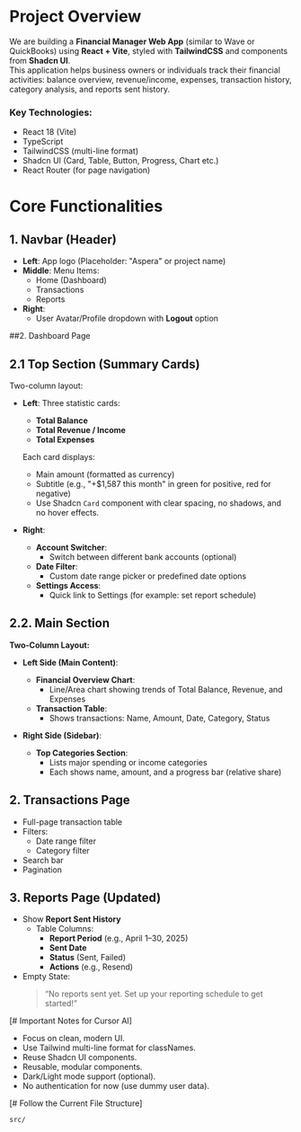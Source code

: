 # Project Overview

We are building a **Financial Manager Web App** (similar to Wave or QuickBooks) using **React + Vite**, styled with **TailwindCSS** and components from **Shadcn UI**.  
This application helps business owners or individuals track their financial activities: balance overview, revenue/income, expenses, transaction history, category analysis, and reports sent history.

### Key Technologies:
- React 18 (Vite)
- TypeScript
- TailwindCSS (multi-line format)
- Shadcn UI (Card, Table, Button, Progress, Chart etc.)
- React Router (for page navigation)

# Core Functionalities

## 1. Navbar (Header)
- **Left**: App logo (Placeholder: "Aspera" or project name)
- **Middle**: Menu Items:
  - Home (Dashboard)
  - Transactions
  - Reports
- **Right**:
  - User Avatar/Profile dropdown with **Logout** option

##2. Dashboard Page

  ## 2.1 Top Section (Summary Cards)
  Two-column layout:
  - **Left**:
    Three statistic cards:
    - **Total Balance**
    - **Total Revenue / Income**
    - **Total Expenses**

    Each card displays:
    - Main amount (formatted as currency)
    - Subtitle (e.g., "+$1,587 this month" in green for positive, red for negative)
    - Use Shadcn `Card` component with clear spacing, no shadows, and no hover effects.

  - **Right**:
    - **Account Switcher**:
      - Switch between different bank accounts (optional)
    - **Date Filter**:
      - Custom date range picker or predefined date options
    - **Settings Access**:
      - Quick link to Settings (for example: set report schedule)

  ## 2.2. Main Section
  **Two-Column Layout:**
  - **Left Side (Main Content)**:
    - **Financial Overview Chart**:
      - Line/Area chart showing trends of Total Balance, Revenue, and Expenses
    - **Transaction Table**:
      - Shows transactions: Name, Amount, Date, Category, Status

  - **Right Side (Sidebar)**:
    - **Top Categories Section**:
      - Lists major spending or income categories
      - Each shows name, amount, and a progress bar (relative share)

## 2. Transactions Page
- Full-page transaction table
- Filters:
  - Date range filter
  - Category filter
- Search bar
- Pagination

## 3. Reports Page (Updated)
- Show **Report Sent History**
  - Table Columns:
    - **Report Period** (e.g., April 1–30, 2025)
    - **Sent Date**
    - **Status** (Sent, Failed)
    - **Actions** (e.g., Resend)
- Empty State:
  > “No reports sent yet. Set up your reporting schedule to get started!”

[# Important Notes for Cursor AI]

- Focus on clean, modern UI.
- Use Tailwind multi-line format for classNames.
- Reuse Shadcn UI components.
- Reusable, modular components.
- Dark/Light mode support (optional).
- No authentication for now (use dummy user data).

[# Follow the Current File Structure]
```
src/
```

